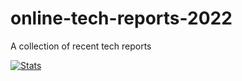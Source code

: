 # online-tech-reports-2022
A collection of recent tech reports

[![Stats](https://github-readme-stats.vercel.app/api?username=cdrhim)](https://github.com/anuraghazra/github-readme-stats)
